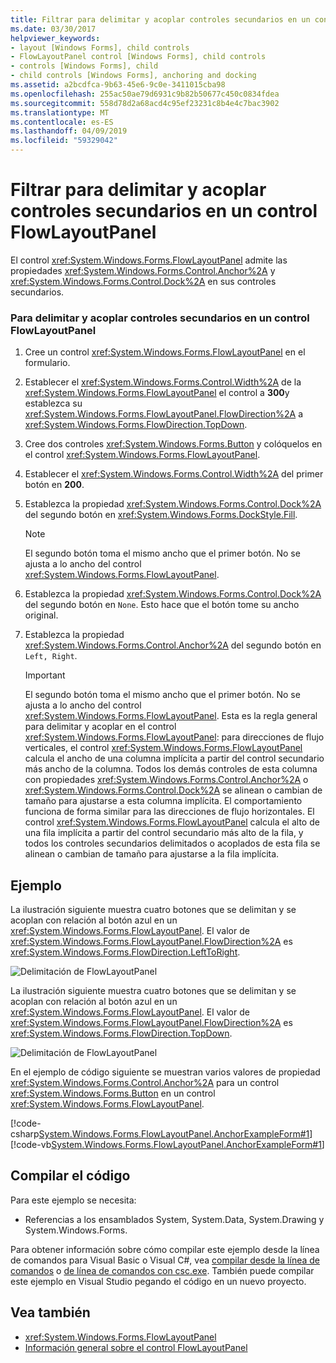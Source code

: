 ```yaml
---
title: Filtrar para delimitar y acoplar controles secundarios en un control FlowLayoutPanel
ms.date: 03/30/2017
helpviewer_keywords:
- layout [Windows Forms], child controls
- FlowLayoutPanel control [Windows Forms], child controls
- controls [Windows Forms], child
- child controls [Windows Forms], anchoring and docking
ms.assetid: a2bcdfca-9b63-45e6-9c0e-3411015cba98
ms.openlocfilehash: 255ac50ae79d6931c9b82b50677c450c0834fdea
ms.sourcegitcommit: 558d78d2a68acd4c95ef23231c8b4e4c7bac3902
ms.translationtype: MT
ms.contentlocale: es-ES
ms.lasthandoff: 04/09/2019
ms.locfileid: "59329042"
---
```

# <a name="how-to-anchor-and-dock-child-controls-in-a-flowlayoutpanel-control"></a>Filtrar para delimitar y acoplar controles secundarios en un control FlowLayoutPanel
El control <xref:System.Windows.Forms.FlowLayoutPanel> admite las propiedades <xref:System.Windows.Forms.Control.Anchor%2A> y <xref:System.Windows.Forms.Control.Dock%2A> en sus controles secundarios.  
  
### <a name="to-anchor-and-dock-child-controls-in-a-flowlayoutpanel-control"></a>Para delimitar y acoplar controles secundarios en un control FlowLayoutPanel  
  
1. Cree un control <xref:System.Windows.Forms.FlowLayoutPanel> en el formulario.  
  
2. Establecer el <xref:System.Windows.Forms.Control.Width%2A> de la <xref:System.Windows.Forms.FlowLayoutPanel> el control a **300**y establezca su <xref:System.Windows.Forms.FlowLayoutPanel.FlowDirection%2A> a <xref:System.Windows.Forms.FlowDirection.TopDown>.  
  
3. Cree dos controles <xref:System.Windows.Forms.Button> y colóquelos en el control <xref:System.Windows.Forms.FlowLayoutPanel>.  
  
4. Establecer el <xref:System.Windows.Forms.Control.Width%2A> del primer botón en **200**.  
  
5. Establezca la propiedad <xref:System.Windows.Forms.Control.Dock%2A> del segundo botón en <xref:System.Windows.Forms.DockStyle.Fill>.  
  
    > [!NOTE]
    >  El segundo botón toma el mismo ancho que el primer botón. No se ajusta a lo ancho del control <xref:System.Windows.Forms.FlowLayoutPanel>.  
  
6. Establezca la propiedad <xref:System.Windows.Forms.Control.Dock%2A> del segundo botón en `None`. Esto hace que el botón tome su ancho original.  
  
7. Establezca la propiedad <xref:System.Windows.Forms.Control.Anchor%2A> del segundo botón en `Left, Right`.  
  
    > [!IMPORTANT]
    >  El segundo botón toma el mismo ancho que el primer botón. No se ajusta a lo ancho del control <xref:System.Windows.Forms.FlowLayoutPanel>. Esta es la regla general para delimitar y acoplar en el control <xref:System.Windows.Forms.FlowLayoutPanel>: para direcciones de flujo verticales, el control <xref:System.Windows.Forms.FlowLayoutPanel> calcula el ancho de una columna implícita a partir del control secundario más ancho de la columna. Todos los demás controles de esta columna con propiedades <xref:System.Windows.Forms.Control.Anchor%2A> o <xref:System.Windows.Forms.Control.Dock%2A> se alinean o cambian de tamaño para ajustarse a esta columna implícita. El comportamiento funciona de forma similar para las direcciones de flujo horizontales. El control <xref:System.Windows.Forms.FlowLayoutPanel> calcula el alto de una fila implícita a partir del control secundario más alto de la fila, y todos los controles secundarios delimitados o acoplados de esta fila se alinean o cambian de tamaño para ajustarse a la fila implícita.  
  
## <a name="example"></a>Ejemplo  
 La ilustración siguiente muestra cuatro botones que se delimitan y se acoplan con relación al botón azul en un <xref:System.Windows.Forms.FlowLayoutPanel>. El valor de <xref:System.Windows.Forms.FlowLayoutPanel.FlowDirection%2A> es <xref:System.Windows.Forms.FlowDirection.LeftToRight>.  
  
 ![Delimitación de FlowLayoutPanel](./media/net-flpanchorexp.gif "NET_FLPanchorExp")  
  
 La ilustración siguiente muestra cuatro botones que se delimitan y se acoplan con relación al botón azul en un <xref:System.Windows.Forms.FlowLayoutPanel>. El valor de <xref:System.Windows.Forms.FlowLayoutPanel.FlowDirection%2A> es <xref:System.Windows.Forms.FlowDirection.TopDown>.  
  
 ![Delimitación de FlowLayoutPanel](./media/vs-flpanchor2.gif "VS_FLPanchor2")  
  
 En el ejemplo de código siguiente se muestran varios valores de propiedad <xref:System.Windows.Forms.Control.Anchor%2A> para un control <xref:System.Windows.Forms.Button> en un control <xref:System.Windows.Forms.FlowLayoutPanel>.  
  
 [!code-csharp[System.Windows.Forms.FlowLayoutPanel.AnchorExampleForm#1](~/samples/snippets/csharp/VS_Snippets_Winforms/System.Windows.Forms.FlowLayoutPanel.AnchorExampleForm/CS/FlpAnchorExampleForm.cs#1)]
 [!code-vb[System.Windows.Forms.FlowLayoutPanel.AnchorExampleForm#1](~/samples/snippets/visualbasic/VS_Snippets_Winforms/System.Windows.Forms.FlowLayoutPanel.AnchorExampleForm/VB/FlpAnchorExampleForm.vb#1)]  
  
## <a name="compiling-the-code"></a>Compilar el código  
 Para este ejemplo se necesita:  
  
-   Referencias a los ensamblados System, System.Data, System.Drawing y System.Windows.Forms.  
  
 Para obtener información sobre cómo compilar este ejemplo desde la línea de comandos para Visual Basic o Visual C#, vea [compilar desde la línea de comandos](../../../visual-basic/reference/command-line-compiler/building-from-the-command-line.md) o [de línea de comandos con csc.exe](../../../csharp/language-reference/compiler-options/command-line-building-with-csc-exe.md). También puede compilar este ejemplo en Visual Studio pegando el código en un nuevo proyecto.  
  
## <a name="see-also"></a>Vea también

- <xref:System.Windows.Forms.FlowLayoutPanel>
- [Información general sobre el control FlowLayoutPanel](flowlayoutpanel-control-overview.md)
